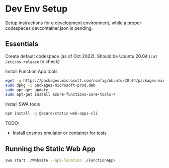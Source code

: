 # Dev Env Setup
Setup instructions for a development environment, while a proper codespaces devcontainer.json is pending. 

## Essentials
Create default codespace (as of Oct 2022). Should be Ubuntu 20.04 (`cat /etc/os-release` to check)

Install Function App tools
```sh
wget -q https://packages.microsoft.com/config/ubuntu/20.04/packages-microsoft-prod.deb
sudo dpkg -i packages-microsoft-prod.deb
sudo apt-get update
sudo apt-get install azure-functions-core-tools-4
```

Install SWA tools
```sh
npm install -g @azure/static-web-apps-cli
```

TODO: 
* Install cosmos emulator or container for tests

## Running the Static Web App
```sh
swa start ./Website --api-location ./FunctionApp/
```